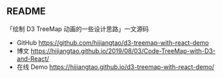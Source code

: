 ## README

「绘制 D3 TreeMap 动画的一些设计思路」一文源码

* GitHub <https://github.com/hijiangtao/d3-treemap-with-react-demo>
* 博文 <https://hijiangtao.github.io/2019/08/03/Code-TreeMap-with-D3-and-React/>
* 在线 Demo <https://hijiangtao.github.io/d3-treemap-with-react-demo/>
